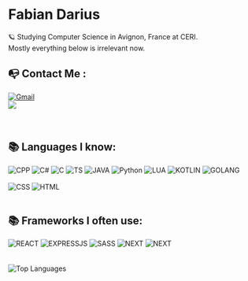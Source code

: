 # Fabian Darius

🪐 Studying Computer Science in Avignon, France at CERI.
<br>
Mostly everything below is irrelevant now.

## 📭 Contact Me :
[![Gmail](https://img.shields.io/badge/-GMAIL-D14836?style=for-the-badge&logo=gmail&logoColor=white)](mailto:dars.fabian@gmail.com)
<br>
![](https://github-readme-stats.vercel.app/api?username=DarsFabian&show_icons=true&theme=dracula)
<br>
<br>
<br>
## 📚 Languages I know:
![CPP](https://img.shields.io/badge/-C++-2C41CB?style=for-the-badge&logo=C%2B%2B&logoColor=white)
![C#](https://img.shields.io/badge/-C%23-37008C?style=for-the-badge&logo=C-Sharp&logoColor=white)
![C](https://img.shields.io/badge/-C-004283?style=for-the-badge&logo=C&logoColor=white)
![TS](https://img.shields.io/badge/-Typescript-2C41CB?style=for-the-badge&logo=typescript&logoColor=white)
![JAVA](https://img.shields.io/badge/-Java-E61F24?style=for-the-badge&logo=java&logoColor=white)
![Python](https://img.shields.io/badge/-Python-F5C73B?style=for-the-badge&logo=Python&logoColor=white)
![LUA](https://img.shields.io/badge/-LUA-2C2D72?style=for-the-badge&logo=lua&logoColor=white)
![KOTLIN](https://img.shields.io/badge/-Kotlin-0095d5?style=for-the-badge&logo=kotlin&logoColor=white)
![GOLANG](https://img.shields.io/badge/-GO-0095d5?style=for-the-badge&logo=go&logoColor=white)
<br>
<br>
![CSS](https://img.shields.io/badge/-CSS-1B7FDE?style=for-the-badge&logo=css3&logoColor=white)
![HTML](https://img.shields.io/badge/-HTML-E15622?style=for-the-badge&logo=HTML5&logoColor=white)
<br>
<br>
## 📚 Frameworks I often use:
![REACT](https://img.shields.io/badge/-ReactJS-20232a?style=for-the-badge&logo=react&logoColor=white)
![EXPRESSJS](https://img.shields.io/badge/-ExpressJS-404d59?style=for-the-badge&logo=express&logoColor=white)
![SASS](https://img.shields.io/badge/-SASS-BF4080?style=for-the-badge&logo=sass&logoColor=white)
![NEXT](https://img.shields.io/badge/-NextJS-000000?style=for-the-badge&logo=next.js&logoColor=white)
![NEXT](https://img.shields.io/badge/-.NET-5C2D91?style=for-the-badge&logo=.net&logoColor=white)
<br>
<br>
<br>
![Top Languages](https://github-readme-stats.vercel.app/api/top-langs/?username=DarsFabian)
